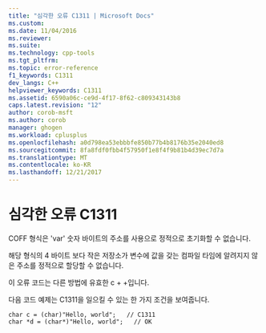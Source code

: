```yaml
---
title: "심각한 오류 C1311 | Microsoft Docs"
ms.custom: 
ms.date: 11/04/2016
ms.reviewer: 
ms.suite: 
ms.technology: cpp-tools
ms.tgt_pltfrm: 
ms.topic: error-reference
f1_keywords: C1311
dev_langs: C++
helpviewer_keywords: C1311
ms.assetid: 6590a06c-ce9d-4f17-8f62-c809343143b8
caps.latest.revision: "12"
author: corob-msft
ms.author: corob
manager: ghogen
ms.workload: cplusplus
ms.openlocfilehash: a0d798ea53ebbbfe850b77b4b8176b35e2040ed8
ms.sourcegitcommit: 8fa8fdf0fbb4f57950f1e8f4f9b81b4d39ec7d7a
ms.translationtype: MT
ms.contentlocale: ko-KR
ms.lasthandoff: 12/21/2017
---
```

# <a name="fatal-error-c1311"></a>심각한 오류 C1311
COFF 형식은 'var' 숫자 바이트의 주소를 사용으로 정적으로 초기화할 수 없습니다.  
  
 해당 형식의 4 바이트 보다 작은 저장소가 변수에 값을 갖는 컴파일 타임에 알려지지 않은 주소를 정적으로 할당할 수 없습니다.  
  
 이 오류 코드는 다른 방법에 유효한 c + +입니다.  
  
 다음 코드 예제는 C1311을 일으킬 수 있는 한 가지 조건을 보여줍니다.  
  
```  
char c = (char)"Hello, world";   // C1311  
char *d = (char*)"Hello, world";   // OK  
```